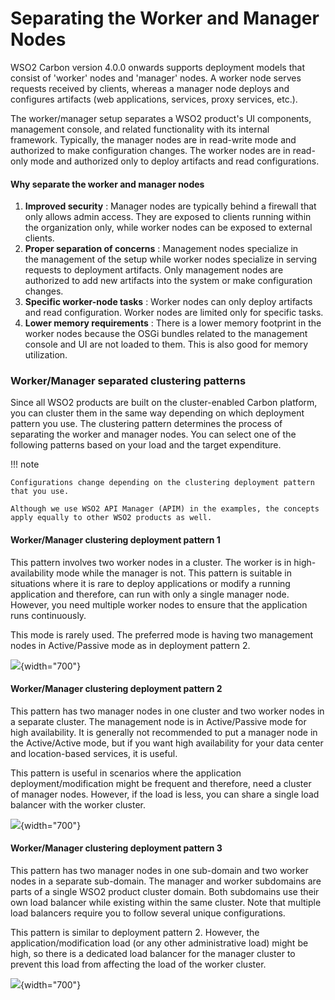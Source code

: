 # Separating the Worker and Manager Nodes

WSO2 Carbon version 4.0.0 onwards supports deployment models that
consist of 'worker' nodes and 'manager' nodes. A worker node serves
requests received by clients, whereas a manager node deploys and
configures artifacts (web applications, services, proxy services, etc.).

The worker/manager setup separates a WSO2 product's UI components,
management console, and related functionality with its internal
framework. Typically, the manager nodes are in read-write mode and
authorized to make configuration changes. The worker nodes are in
read-only mode and authorized only to deploy artifacts and read
configurations.

#### Why separate the worker and manager nodes

1.  **Improved security** : Manager nodes are typically behind a
    firewall that only allows admin access. They are exposed to clients
    running within the organization only, while worker nodes can be
    exposed to external clients.
2.  **Proper separation of concerns** : Management nodes specialize in
    the management of the setup while worker nodes specialize in serving
    requests to deployment artifacts. Only management nodes are
    authorized to add new artifacts into the system or make
    configuration changes.
3.  **Specific worker-node tasks** : Worker nodes can only deploy
    artifacts and read configuration. Worker nodes are limited only for
    specific tasks.
4.  **Lower memory requirements** : There is a lower memory footprint in
    the worker nodes because the OSGi bundles related to the management
    console and UI are not loaded to them. This is also good for memory
    utilization.

### Worker/Manager separated clustering patterns

Since all WSO2 products are built on the cluster-enabled Carbon
platform, you can cluster them in the same way depending on which
deployment pattern you use. The clustering pattern determines the
process of separating the worker and manager nodes. You can select one
of the following patterns based on your load and the target expenditure.

!!! note
    
    Configurations change depending on the clustering deployment pattern
    that you use.
    
    Although we use WSO2 API Manager (APIM) in the examples, the concepts
    apply equally to other WSO2 products as well.
    

#### Worker/Manager clustering deployment pattern 1

This pattern involves two worker nodes in a cluster. The worker is in
high-availability mode while the manager is not. This pattern is
suitable in situations where it is rare to deploy applications or modify
a running application and therefore, can run with only a single manager
node. However, you need multiple worker nodes to ensure that the
application runs continuously.

This mode is rarely used. The preferred mode is having two management
nodes in Active/Passive mode as in deployment pattern 2.

![](attachments/56984503/56984506.png){width="700"}

#### Worker/Manager clustering deployment pattern 2

This pattern has two manager nodes in one cluster and two worker nodes
in a separate cluster. The management node is in Active/Passive mode for
high availability. It is generally not recommended to put a manager node
in the Active/Active mode, but if you want high availability for your
data center and location-based services, it is useful.

This pattern is useful in scenarios where the application
deployment/modification might be frequent and therefore, need a cluster
of manager nodes. However, if the load is less, you can share a single
load balancer with the worker cluster.

![](attachments/56984503/56984505.png){width="700"}

  

#### Worker/Manager clustering deployment pattern 3

This pattern has two manager nodes in one sub-domain and two worker
nodes in a separate sub-domain. The manager and worker subdomains are
parts of a single WSO2 product cluster domain. Both subdomains use their
own load balancer while existing within the same cluster. Note that
multiple load balancers require you to follow several unique
configurations.

This pattern is similar to deployment pattern 2. However, the
application/modification load (or any other administrative load) might
be high, so there is a dedicated load balancer for the manager cluster
to prevent this load from affecting the load of the worker cluster.

![](attachments/56984503/56984504.png){width="700"}
